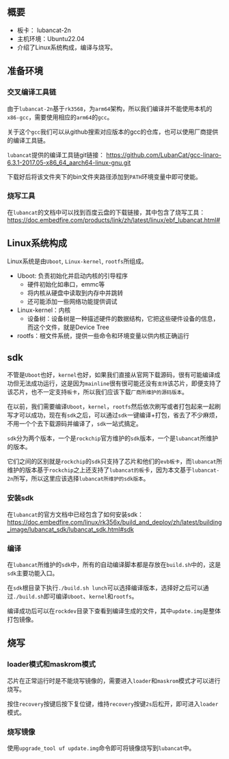 ## 概要
- 板卡： lubancat-2n
- 主机环境：Ubuntu22.04
- 介绍了Linux系统构成，编译与烧写。

## 准备环境

### 交叉编译工具链

由于`lubancat-2n`基于`rk3568`，为`arm64`架构，所以我们编译并不能使用本机的`x86-gcc`，需要使用相应的`arm64`的`gcc`。

关于这个`gcc`我们可以从github搜索对应版本的gcc的仓库，也可以使用厂商提供的编译工具链。

`lubancat`提供的编译工具链git链接：
https://github.com/LubanCat/gcc-linaro-6.3.1-2017.05-x86_64_aarch64-linux-gnu.git

下载好后将该文件夹下的bin文件夹路径添加到`PATH`环境变量中即可使能。

### 烧写工具

在`lubancat`的文档中可以找到百度云盘的下载链接，其中包含了烧写工具：https://doc.embedfire.com/products/link/zh/latest/linux/ebf_lubancat.html#

## Linux系统构成

Linux系统是由`Uboot`, `Linux-kernel`, `rootfs`所组成。

- Uboot: 负责初始化并启动内核的引导程序
	- 硬件初始化如串口，emmc等
	- 将内核从硬盘中读取到内存中并跳转
	- 还可能添加一些网络功能提供调试
- Linux-kernel：内核
	- 设备树：设备树是一种描述硬件的数据结构，它把这些硬件设备的信息，而这个文件，就是Device Tree
- rootfs：根文件系统，提供一些命令和环境变量以供内核正确运行
	
## sdk
不管是`Uboot`也好，`kernel`也好，如果我们直接从官网下载源码，很有可能编译成功但无法成功运行，这是因为`mainline`很有很可能还没有`支持`该芯片，即便支持了该芯片，也不一定支持`板卡`，所以我们应该下载`厂商所维护的源码版本`。

在以前，我们需要编译`Uboot`，`kernel`，`rootfs`然后依次刷写或者打包起来一起刷写才可以成功，现在有`sdk`之后，可以通过`sdk`一键编译+打包，省去了不少麻烦，不用一个个去下载源码并编译了，`sdk`一站式搞定。

`sdk`分为两个版本，一个是`rockchip`官方维护的`sdk`版本，一个是`lubancat`所维护的版本。

它们之间的区别就是`rockchip`的`sdk`只支持了芯片和他们的`evb板卡`，而`lubancat`所维护的版本基于`rockchip`之上还支持了`lubancat的板`卡，因为本文基于`lubancat-2n`所写，所以这里应该选择`lubancat所维护的sdk版本`。

### 安装sdk

在`lubancat`的官方文档中已经包含了如何安装sdk：https://doc.embedfire.com/linux/rk356x/build_and_deploy/zh/latest/building_image/lubancat_sdk/lubancat_sdk.html#sdk

### 编译
在`lubancat`所维护的`sdk`中，所有的自动编译脚本都是存放在`build.sh`中的，这是`sdk`主要功能入口。

在`sdk`根目录下执行`./build.sh lunch`可以选择编译版本，选择好之后可以通过`./build.sh`即可编译`Uboot`、`kernel`和`rootfs`。

编译成功后可以在`rockdev`目录下查看到编译生成的文件，其中`update.img`是整体打包镜像。

## 烧写

### loader模式和maskrom模式

芯片在正常运行时是不能烧写镜像的，需要进入`loader`和`maskrom`模式才可以进行烧写。

按住`recovery`按键后按下复位键，维持`recovery`按键`2s`后松开，即可进入`loader`模式。

### 烧写镜像

使用`upgrade_tool uf update.img`命令即可将镜像烧写到`lubancat`中。


